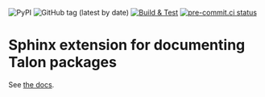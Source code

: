 ![PyPI](https://img.shields.io/pypi/v/talondoc)
![GitHub tag (latest by date)](https://img.shields.io/github/v/tag/wenkokke/talondoc)
[![Build & Test](https://github.com/wenkokke/talondoc/actions/workflows/build.yml/badge.svg)](https://github.com/wenkokke/talondoc/actions/workflows/build.yml)
[![pre-commit.ci status](https://results.pre-commit.ci/badge/github/wenkokke/talondoc/master.svg)](https://results.pre-commit.ci/latest/github/wenkokke/talondoc/master)

# Sphinx extension for documenting Talon packages

See [the docs](https://wen.works/talondoc/).
